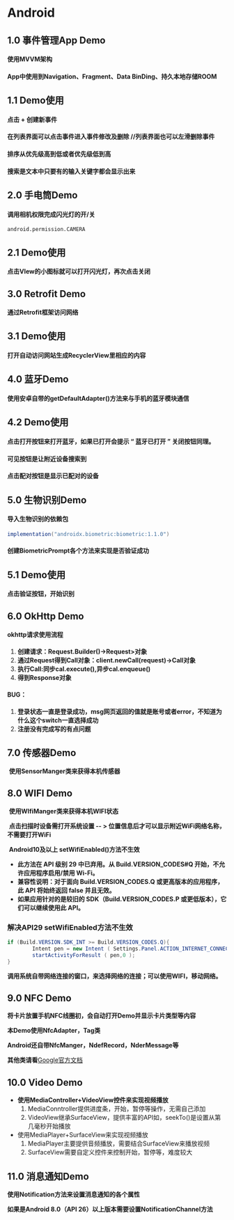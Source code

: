 # Android
## 1.0 事件管理App Demo
#### 使用MVVM架构
#### App中使用到Navigation、Fragment、Data BinDing、持久本地存储ROOM
## 1.1 Demo使用
#### 		点击 + 创建新事件
#### 		在列表界面可以点击事件进入事件修改及删除  //列表界面也可以左滑删除事件
#### 		排序从优先级高到低或者优先级低到高
#### 		搜索是文本中只要有的输入关键字都会显示出来

## 2.0 手电筒Demo

#### 		调用相机权限完成闪光灯的开/关

```
android.permission.CAMERA
```

## 2.1 Demo使用

#### 		点击VIew的小图标就可以打开闪光灯，再次点击关闭

## 3.0 Retrofit Demo

#### 		通过Retrofit框架访问网络

## 3.1 Demo使用

#### 		打开自动访问网站生成RecyclerView里相应的内容

## 4.0 蓝牙Demo

#### 		使用安卓自带的getDefaultAdapter()方法来与手机的蓝牙模块通信

## 4.2 Demo使用

#### 		点击打开按钮来打开蓝牙，如果已打开会提示 “ 蓝牙已打开 ” 关闭按钮同理。

#### 		可见按钮是让附近设备搜索到

#### 		点击配对按钮是显示已配对的设备

## 5.0 生物识别Demo

#### 		导入生物识别的依赖包		

```java
implementation("androidx.biometric:biometric:1.1.0")
```

#### 		创建BiometricPrompt各个方法来实现是否验证成功

## 5.1 Demo使用

#### 		点击验证按钮，开始识别

## 6.0 OkHttp Demo

#### 	okhttp请求使用流程

1. **创建请求：Request.Builder()->Request>对象**
2. **通过Request得到Call对象：client.newCall(request)->Call对象**
3. **执行Call:同步cal.execute(),异步cal.enqueue()**
4. **得到Response对象**

#### BUG：

1. **登录状态一直是登录成功，msg网页返回的值就是账号或者error，不知道为什么这个switch一直选择成功**
2. **注册没有完成写的有点问题**

## 7.0 传感器Demo

​		**使用SensorManger类来获得本机传感器**

## 8.0 WIFI Demo

​		**使用WIfiManger类来获得本机WIFI状态**

​		**点击扫描时设备需打开系统设置 -- > 位置信息后才可以显示附近WiFi网络名称，不需要打开WiFi**

​		**Android10及以上 setWifiEnabled()方法不生效**

- **此方法在 API 级别 29 中已弃用。从 Build.VERSION_CODES#Q 开始，不允许应用程序启用/禁用 Wi-Fi。**
- **兼容性说明：对于面向 Build.VERSION_CODES.Q 或更高版本的应用程序，此 API 将始终返回 false 并且无效。**
- **如果应用针对的是较旧的 SDK（Build.VERSION_CODES.P 或更低版本），它们可以继续使用此 API。**

### **解决API29 setWifiEnabled方法不生效**

```java
if (Build.VERSION.SDK_INT >= Build.VERSION_CODES.Q){
		Intent pen = new Intent ( Settings.Panel.ACTION_INTERNET_CONNECTIVITY );
        startActivityForResult ( pen,0 );
}
```

**调用系统自带网络连接的窗口，来选择网络的连接；可以使用WIFI，移动网络。**

## 9.0 NFC Demo

**将卡片放置手机NFC线圈初，会自动打开Demo并显示卡片类型等内容**

**本Demo使用NfcAdapter，Tag类**

**Android还自带NfcManger，NdefRecord，NderMessage等**

**其他类请看**[Google官方文档](https://developer.android.com/reference/android/nfc/package-summary)

## 10.0 Video Demo

- **使用MediaController+VideoView控件来实现视频播放**
  1. MediaConntroller提供进度条，开始，暂停等操作，无需自己添加
  2. VideoView继承SurfaceView，提供丰富的API如，seekTo()是设置从第几毫秒开始播放
- 使用MediaPlayer+SurfaceView来实现视频播放
  1. MediaPlayer主要提供音频播放，需要结合SurfaceView来播放视频
  2. SurfaceView需要自定义控件来控制开始，暂停等，难度较大

## 11.0 消息通知Demo

**使用Notification方法来设置消息通知的各个属性**

**如果是Android 8.0（API 26）以上版本需要设置NotificationChannel方法**

